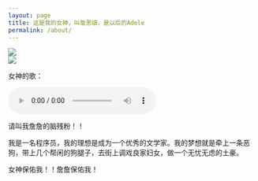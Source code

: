 ```yaml
---
layout: page
title: 这是我的女神，叫詹思祺，是以后的Adele
permalink: /about/
---
```

<image src="/images/zsq1.jpg">
<br>
<image src="/images/girl.jpg">
<br>
<p>女神的歌：</p>
<audio src="/images/lover.mp3" controls="controls">
Your browser does not support the audio tag.
</audio>
<p>请叫我詹詹的脑残粉！！</p>
<p>我是一名程序员，我的理想是成为一个优秀的文学家。我的梦想就是牵上一条恶狗，带上几个帮闲的狗腿子，去街上调戏良家妇女，做一个无忧无虑的土豪。</p>
<p>女神保佑我！！詹詹保佑我！</p>

